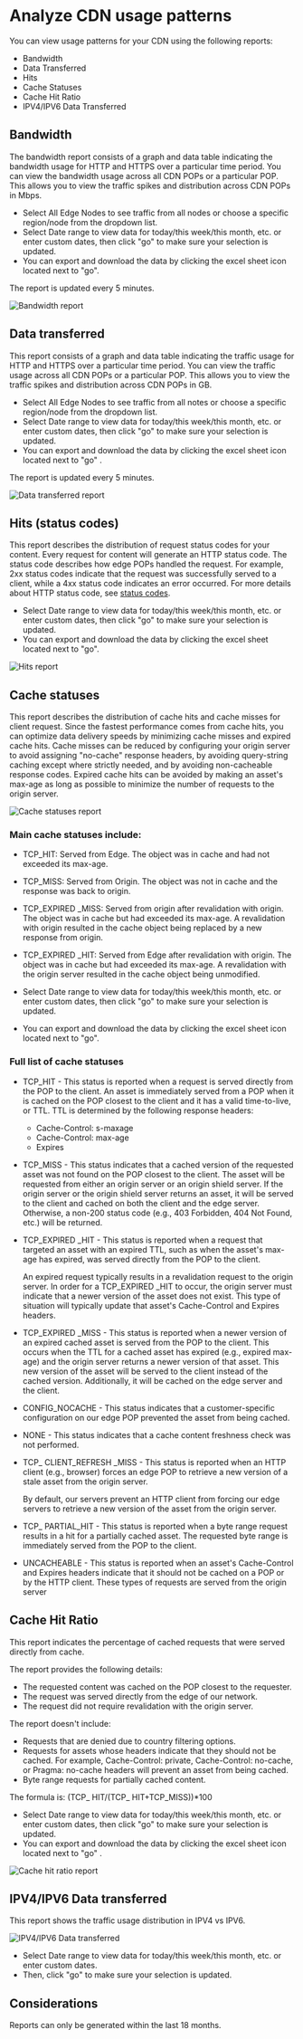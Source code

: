 <properties 
    pageTitle="Analyze CDN usage patterns " 
    description="You can view usage patterns for your CDN using the following reports: Bandwidth, Data Transferred, Hits, Cache Statuses, Cache Hit Ratio, IPV4/IPV6 Data Transferred." 
    services="cdn" 
    documentationCenter=".NET" 
    authors="camsoper" 
    manager="dwrede" 
    editor=""/>

<tags 
    ms.service="cdn" 
    ms.workload="tbd" 
    ms.tgt_pltfrm="na" 
    ms.devlang="na" 
    ms.topic="article" 
    ms.date="12/02/2015" 
    ms.author="casoper"/>

# Analyze CDN usage patterns 

You can view usage patterns for your CDN using the following reports:

- Bandwidth
- Data Transferred
- Hits
- Cache Statuses
- Cache Hit Ratio
- IPV4/IPV6 Data Transferred 

## Bandwidth

The bandwidth report consists of a graph and data table indicating the bandwidth usage for HTTP and HTTPS over a particular time period. You can view the bandwidth usage across all CDN POPs or a particular POP. This allows you to view the traffic spikes and distribution across CDN POPs in Mbps. 

- Select All Edge Nodes to see traffic from all nodes or choose a specific region/node from the dropdown list.
- Select Date range to view data for today/this week/this month, etc. or enter custom dates, then click "go" to make sure your selection is updated.
- You can export and download the data by clicking the excel sheet icon located next to "go". 
 
The report is updated every 5 minutes. 

![Bandwidth report](./media/cdn-reports/cdn-bandwidth.png)

## Data transferred

This report consists of a graph and data table indicating the traffic usage for HTTP and HTTPS over a particular time period. You can view the traffic usage across all CDN POPs or a particular POP. This allows you to view the traffic spikes and distribution across CDN POPs in GB.

- Select All Edge Nodes to see traffic from all notes or choose a specific region/node from the dropdown list.
- Select Date range to view data for today/this week/this month, etc. or enter custom dates, then click "go" to make sure your selection is updated.
- You can export and download the data by clicking the excel sheet icon located next to "go" .
 
The report is updated every 5 minutes. 

![Data transferred report](./media/cdn-reports/cdn-data-transferred.png)

## Hits (status codes)

This report describes the distribution of request status codes for your content. Every request for content will generate an HTTP status code. The status code describes how edge POPs handled the request. For example, 2xx status codes indicate that the request was successfully served to a client, while a 4xx status code indicates an error occurred. For more details about HTTP status code, see [status codes](https://en.wikipedia.org/wiki/List_of_HTTP_status_codes).
 
- Select Date range to view data for today/this week/this month, etc. or enter custom dates, then click "go" to make sure your selection is updated.
- You can export and download the data by clicking the excel sheet located next to "go".

![Hits report](./media/cdn-reports/cdn-hits.png)

## Cache statuses

This report describes the distribution of cache hits and cache misses for client request. Since the fastest performance comes from cache hits, you can optimize data delivery speeds by minimizing cache misses and expired cache hits. Cache misses can be reduced by configuring your origin server to avoid assigning "no-cache" response headers, by avoiding query-string caching except where strictly needed, and by avoiding non-cacheable response codes. Expired cache hits can be avoided by making an asset's max-age as long as possible to minimize the number of requests to the origin server.

![Cache statuses report](./media/cdn-reports/cdn-cache-statuses.png)

### Main cache statuses include: 

- TCP_HIT: Served from Edge. The object was in cache and had not exceeded its max-age.
- TCP_MISS: Served from Origin. The object was not in cache and the response was back to origin. 
- TCP_EXPIRED _MISS: Served from origin after revalidation with origin. The object was in cache but had exceeded its max-age. A revalidation with origin resulted in the cache object being replaced by a new response from origin.
- TCP_EXPIRED _HIT: Served from Edge after revalidation with origin. The object was in cache but had exceeded its max-age. A revalidation with the origin server resulted in the cache object being unmodified. 

- Select Date range to view data for today/this week/this month, etc. or enter custom dates, then click "go" to make sure your selection is updated.
- You can export and download the data by clicking the excel sheet icon located next to "go".

### Full list of cache statuses

- TCP_HIT - This status is reported when a request is served directly from the POP to the client. An asset is immediately served from a POP when it is cached on the POP closest to the client and it has a valid time-to-live, or TTL. TTL is determined by the following response headers:

    - Cache-Control: s-maxage
    - Cache-Control: max-age
    - Expires

- TCP_MISS - This status indicates that a cached version of the requested asset was not found on the POP closest to the client. The asset will be requested from either an origin server or an origin shield server. If the origin server or the origin shield server returns an asset, it will be served to the client and cached on both the client and the edge server. Otherwise, a non-200 status code (e.g., 403 Forbidden, 404 Not Found, etc.) will be returned. 

- TCP_EXPIRED _HIT -  This status is reported when a request that targeted an asset with an expired TTL, such as when the asset's max-age has expired, was served directly from the POP to the client. 

    An expired request typically results in a revalidation request to the origin server. In order for a TCP_EXPIRED _HIT to occur, the origin server must indicate that a newer version of the asset does not exist. This type of situation will typically update that asset's Cache-Control and Expires headers.

- TCP_EXPIRED _MISS - This status is reported when a newer version of an expired cached asset is served from the POP to the client. This occurs when the TTL for a cached asset has expired (e.g., expired max-age) and the origin server returns a newer version of that asset. This new version of the asset will be served to the client instead of the cached version. Additionally, it will be cached on the edge server and the client.

- CONFIG_NOCACHE - This status indicates that a customer-specific configuration on our edge POP prevented the asset from being cached. 

- NONE - This status indicates that a cache content freshness check was not performed. 

- TCP_ CLIENT_REFRESH _MISS - This status is reported when an HTTP client (e.g., browser) forces an edge POP to retrieve a new version of a stale asset from the origin server. 

    By default, our servers prevent an HTTP client from forcing our edge servers to retrieve a new version of the asset from the origin server. 

- TCP_ PARTIAL_HIT - This status is reported when a byte range request results in a hit for a partially cached asset. The requested byte range is immediately served from the POP to the client.

- UNCACHEABLE - This status is reported when an asset's Cache-Control and Expires headers indicate that it should not be cached on a POP or by the HTTP client. These types of requests are served from the origin server

## Cache Hit Ratio

This report indicates the percentage of cached requests that were served directly from cache. 

The report provides the following details:

- The requested content was cached on the POP closest to the requester.
- The request was served directly from the edge of our network.
- The request did not require revalidation with the origin server. 

The report doesn't include:

- Requests that are denied due to country filtering options.
- Requests for assets whose headers indicate that they should not be cached. For example, Cache-Control: private, Cache-Control: no-cache, or Pragma: no-cache headers will prevent an asset from being cached. 
- Byte range requests for partially cached content.

The formula is: (TCP_ HIT/(TCP_ HIT+TCP_MISS))*100

- Select Date range to view data for today/this week/this month, etc. or enter custom dates, then click "go" to make sure your selection is updated.
- You can export and download the data by clicking the excel sheet icon located next to "go" .


![Cache hit ratio report](./media/cdn-reports/cdn-cache-hit-ratio.png)

## IPV4/IPV6 Data transferred 

This report shows the traffic usage distribution in IPV4 vs IPV6. 

![IPV4/IPV6 Data transferred](./media/cdn-reports/cdn-ipv4-ipv6.png)

- Select Date range to view data for today/this week/this month, etc. or enter custom dates.
- Then, click "go" to make sure your selection is updated.


## Considerations

Reports can only be generated within the last 18 months.
